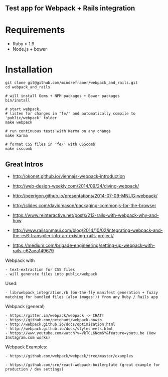 ## Test app for Webpack + Rails integration

# Requirements

  - Ruby > 1.9
  - Node.js + bower

# Installation

    git clone git@github.com/mindreframer/webpack_and_rails.git
    cd webpack_and_rails

    # will install Gems + NPM packages + Bower packages
    bin/install

    # start webpack,
    # listen for changes in 'fe/' and automatically compile to 'public/webpack' folder
    make webpack

    # run continuous tests with Karma on any change
    make karma

    # format CSS files in 'fe/' with CSScomb
    make csscomb



## Great Intros

  - http://okonet.github.io/viennajs-webpack-introduction
  - http://web-design-weekly.com/2014/09/24/diving-webpack/
  - http://peerigon.github.io/presentations/2014-07-09-MNUG-webpack/
  - http://slides.com/davidmason/packaging-commonjs-for-the-browser


  - https://www.reinteractive.net/posts/213-rails-with-webpack-why-and-how
  - http://www.railsonmaui.com/blog/2014/10/02/integrating-webpack-and-the-es6-transpiler-into-an-existing-rails-project/
  - https://medium.com/brigade-engineering/setting-up-webpack-with-rails-c62aea149679


  Webpack with

    - text-extraction for CSS files
    - will generate files into public/webpack


  Used:

    - lib/webpack_integration.rb (on-the-fly manifest generation + fuzzy matching for bundled files (also images!)) from any Ruby / Rails app


  Webpack (general)

    - https://gitter.im/webpack/webpack -> CHAT!
    - https://github.com/petehunt/webpack-howto
    - http://webpack.github.io/docs/optimization.html
    - http://webpack.github.io/docs/stylesheets.html
    - https://www.youtube.com/watch?v=VkTCL6Nqm6Y&feature=youtu.be (How Instagram.com works)

  Webpack Examples:

    - https://github.com/webpack/webpack/tree/master/examples

    - https://github.com/srn/react-webpack-boilerplate (great example for production / dev settings)

